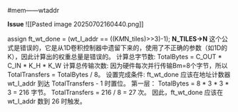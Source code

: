 #mem——wtaddr

**Issue**
![[Pasted image 20250702160440.png]]

assign ft_wt_done = (wt_I_addr == ((K*M*N_tiles)>>3)-1);
**N_TILES->N**
这个公式是错误的，它是从1D卷积控制器中遗留下来的，使用了不正确的参数（如1D的K），因此计算出的权重总量是错误的。
计算总字节数: TotalBytes = C_OUT * C_IN * K_H * K_W
计算总传输次数: 因为硬件每次并行传输Bm=8个字节，所以 TotalTransfers = TotalBytes / 8。
设置完成条件: ft_wt_done 应该在地址计数器 wt_I_addr 到达 TotalTransfers - 1 时置位。
第一层：
TotalBytes = 8 * 3 * 3 * 3 = 216 字节。
TotalTransfers = 216 / 8 = 27 次。
因此，ft_wt_done 应该在 wt_I_addr 数到 26 时触发。



